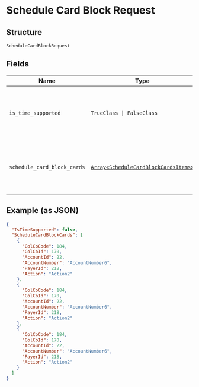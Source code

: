 
# Schedule Card Block Request

## Structure

`ScheduleCardBlockRequest`

## Fields

| Name | Type | Tags | Description |
|  --- | --- | --- | --- |
| `is_time_supported` | `TrueClass \| FalseClass` | Optional | Default: False<br>True – It supports both date & time.<br>False – It supports only date. Time will be ignored if it is provided in the request. |
| `schedule_card_block_cards` | [`Array<ScheduleCardBlockCardsItems>`](../../doc/models/schedule-card-block-cards-items.md) | Optional | List of ScheduleCardBlockCard entity. Each card in the list will be scheduled for Block or Unblock. The details of the entity are given below. |

## Example (as JSON)

```json
{
  "IsTimeSupported": false,
  "ScheduleCardBlockCards": [
    {
      "ColCoCode": 184,
      "ColCoId": 170,
      "AccountId": 22,
      "AccountNumber": "AccountNumber6",
      "PayerId": 218,
      "Action": "Action2"
    },
    {
      "ColCoCode": 184,
      "ColCoId": 170,
      "AccountId": 22,
      "AccountNumber": "AccountNumber6",
      "PayerId": 218,
      "Action": "Action2"
    },
    {
      "ColCoCode": 184,
      "ColCoId": 170,
      "AccountId": 22,
      "AccountNumber": "AccountNumber6",
      "PayerId": 218,
      "Action": "Action2"
    }
  ]
}
```

